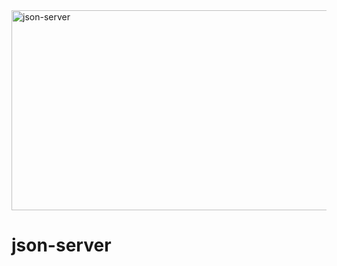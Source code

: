 <img src="https://socialify.git.ci/Asanda001019/json-server/image?language=1&owner=1&name=1&stargazers=1&theme=Light" alt="json-server" width="640" height="320" /> 
<h1>json-server </h1>

